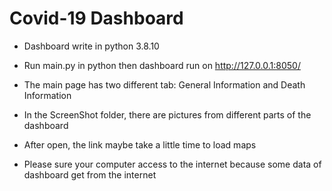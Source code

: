 # Covid-19 Dashboard

- Dashboard write in python 3.8.10

- Run main.py in python then dashboard run on <http://127.0.0.1:8050/>

- The main page has two different tab: General Information and Death Information

- In the ScreenShot folder, there are pictures from different parts of the dashboard

- After open, the link maybe take a little time to load maps

- Please sure your computer access to the internet because some data of dashboard get from the internet
